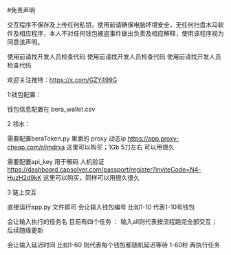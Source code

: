  #免责声明

交互程序不保存及上传任何私钥，使用前请确保电脑坏境安全，无任何扫盘木马软件及相应程序，本人不对任何钱包被盗事件做出负责及相应解释，使用该程序视为同意该声明。

使用前请找开发人员检查代码 使用前请找开发人员检查代码 使用前请找开发人员检查代码

欢迎关注推特：https://x.com/GZY499G

1:钱包配置：

钱包信息配置在 bera_wallet.csv

2 领水：

需要配置beraToken.py 里面的 proxy 动态ip
https://app.proxy-cheap.com/r/jmdrxa 这里可以购买；1Gb 5刀左右 可以用很久

需要配置api_key 用于解码 人机验证
https://dashboard.capsolver.com/passport/register?inviteCode=N4-HuzH2d9kK
这里可以购买，同样可以用很久很久

3 链上交互

直接运行app.py 文件即可
会让输入钱包编号 比如1-10 代表1-10号钱包

会让输入执行的任务名 目前有四个任务 ： <swapUsdc> <mintHoney> <bend> <getBgt> 
输入all则代表按流程跑完全部交互；
后续随缘更新

会让输入延迟时间 比如1-60 则代表每个钱包都随机延迟等待 1-60秒 再执行任务

